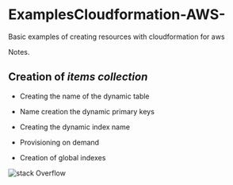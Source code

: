 # ExamplesCloudformation-AWS-

Basic examples of creating resources with cloudformation for aws

Notes.

## Creation of ***items collection***

* Creating the name of the dynamic table

* Name creation the dynamic primary keys

* Creating the dynamic index name

* Provisioning on demand

* Creation of global indexes

![stack Overflow](http://lmsotfy.com/so.png)
